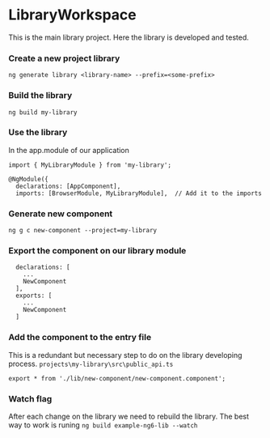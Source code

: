 # LibraryWorkspace
This is the main library project. Here the library is developed and tested.

### Create a new project library
```
ng generate library <library-name> --prefix=<some-prefix>
```

### Build the library
```
ng build my-library
```

### Use the library
In the app.module of our application
```
import { MyLibraryModule } from 'my-library';

@NgModule({
  declarations: [AppComponent],
  imports: [BrowserModule, MyLibraryModule],  // Add it to the imports

```

### Generate new component
```
ng g c new-component --project=my-library
```

### Export the component on our library module
```
  declarations: [
    ...
    NewComponent
  ],
  exports: [
    ...
    NewComponent
  ]
```

### Add the component to the entry file
This is a redundant but necessary step to do on the library developing process.
`projects\my-library\src\public_api.ts`
```
export * from './lib/new-component/new-component.component';
```

### Watch flag
After each change on the library we need to rebuild the library.
The best way to work is runing `ng build example-ng6-lib --watch`